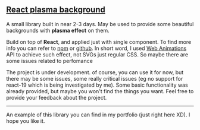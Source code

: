## [React plasma background]()

A small library built in near 2-3 days. May be used to provide some beautiful backgrounds with **plasma effect** on them.

Build on top of **React**, and applied just with single component. To find more info you can refer to [npm](https://www.npmjs.com/package/react-plasma-background) or [github](https://github.com/glebAndronchyk/react-plasma-background). In short word, I used [Web Animations](https://developer.mozilla.org/en-US/docs/Web/API/Web_Animations_API) API to achieve such effect, not SVGs just regular CSS. So maybe there are some issues related to perfomance

The project is under development. of course, you can use it for now, but there may be some issues, some really critical issues (eg no support for react-19 which is being investigated by me). Some basic functionality was already provided, but maybe you won't find the things you want. Feel free to provide your feedback about the project.

---

An example of this library you can find in my portfolio (just right here XD). I hope you like it.
